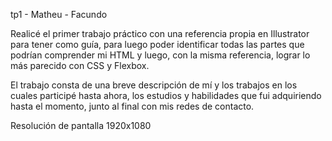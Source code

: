 tp1 - Matheu - Facundo

Realicé el primer trabajo práctico con una referencia propia en Illustrator para tener como guía, para luego poder identificar todas las partes que podrían comprender mi HTML y luego, con la misma referencia, lograr lo más parecido con CSS y Flexbox.

El trabajo consta de una breve descripción de mí y los trabajos en los cuales participé hasta ahora, los estudios y habilidades que fui adquiriendo hasta el momento, junto al final con mis redes de contacto.

Resolución de pantalla 1920x1080